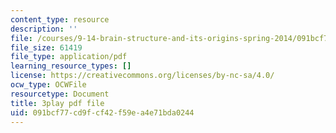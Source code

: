 ```yaml
---
content_type: resource
description: ''
file: /courses/9-14-brain-structure-and-its-origins-spring-2014/091bcf77cd9fcf42f59ea4e71bda0244_555135.pdf
file_size: 61419
file_type: application/pdf
learning_resource_types: []
license: https://creativecommons.org/licenses/by-nc-sa/4.0/
ocw_type: OCWFile
resourcetype: Document
title: 3play pdf file
uid: 091bcf77-cd9f-cf42-f59e-a4e71bda0244
---
```

